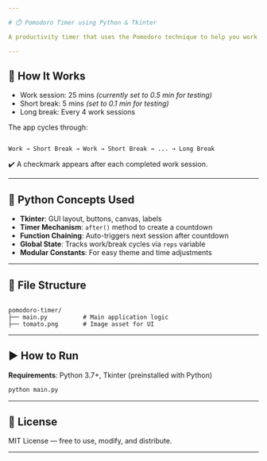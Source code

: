 ```yaml
---

# ⏱️ Pomodoro Timer using Python & Tkinter

A productivity timer that uses the Pomodoro technique to help you work in focused intervals. Built with Python and Tkinter for a simple GUI experience.

---
```


## 🍅 How It Works

- Work session: 25 mins *(currently set to 0.5 min for testing)*
- Short break: 5 mins *(set to 0.1 min for testing)*
- Long break: Every 4 work sessions

The app cycles through:
```

Work → Short Break → Work → Short Break → ... → Long Break

```

✔️ A checkmark appears after each completed work session.

---

## 🧠 Python Concepts Used

- **Tkinter**: GUI layout, buttons, canvas, labels
- **Timer Mechanism**: `after()` method to create a countdown
- **Function Chaining**: Auto-triggers next session after countdown
- **Global State**: Tracks work/break cycles via `reps` variable
- **Modular Constants**: For easy theme and time adjustments

---

## 📁 File Structure

```

pomodoro-timer/
├── main.py          # Main application logic
├── tomato.png       # Image asset for UI

````

---

## ▶️ How to Run

**Requirements**: Python 3.7+, Tkinter (preinstalled with Python)

```bash
python main.py
````

---

## 📄 License

MIT License — free to use, modify, and distribute.

---
